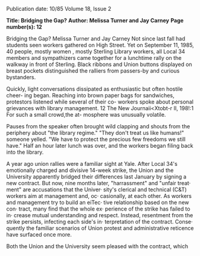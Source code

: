 Publication date: 10/85
Volume 18, Issue 2

**Title: Bridging the Gap?**
**Author: Melissa Turner and Jay Carney**
**Page number(s): 12**

Bridging the Gap? 
Melissa Turner 
and Jay Carney 
Not since last fall had students seen 
workers gathered on High Street. Yet 
on September 11, 1985, 40 people, 
mostly 
women , 
mostly Sterling 
Library workers, all Local 34 members 
and sympathizers came together for a 
lunchtime rally on the walkway in 
front of Sterling. Black ribbons and 
Union buttons displayed on breast 
pockets distinguished the ralliers from 
passers-by and curious bystanders. 

Quickly, light conversations dissipated 
as enthusiastic but often hostile cheer-
ing began. Reaching into brown paper 
bags for sandwiches, 
protestors 
listened while several of their co-
workers spoke about personal 
grievances with library management. 
12 The New Journaii<Xtobt-r II, 198!:1 
For such 
a 
small 
crowd,the 
at-
mosphere 
was unusually volatile. 

Pauses from the speaker often brought 
wild clapping and shouts from the 
periphery about "the library regime." 
"They don't treat us like humans!" 
someone yelled. "We have to protect 
the precious few freedoms we still 
have." Half an hour later lunch was 
over, and the workers began filing 
back into the library. 

A year ago union rallies were a 
familiar sight at Yale. After Local 34's 
emotionally charged and divisive 
14-week strike, the Union and the 
University apparently bridged their 
differences last January by signing a 
new contract. But now, nine months 
later, "harrassment" and "unfair treat· 
ment" are accusations that the Univer· 
sity's clerical and technical (C&T) 
workers aim at management and, oc· 
casionally, at each other. As workers 
and management try to build an eiTec· 
tive relationship based on the new con· 
tract, many find that the whole ex· 
perience of the strike has failed to in· 
crease mutual understanding and 
respect. Instead, resentment from the 
strike persists, infecting each side's in· 
terpretation of the contract. Conse· 
quently the familiar scenarios of Union 
protest and administrative reticence 
have surfaced once more. 

Both the Union and the University 
seem pleased with the contract, which